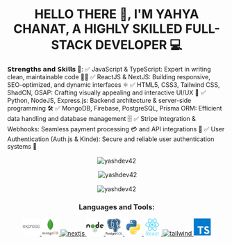 <h1 align="center">HELLO THERE 👋, I'M YAHYA CHANAT, A HIGHLY SKILLED FULL-STACK DEVELOPER 💻</h1>

<p>
  𝗦𝘁𝗿𝗲𝗻𝗴𝘁𝗵𝘀 𝗮𝗻𝗱 𝗦𝗸𝗶𝗹𝗹𝘀 🥇:
✅ JavaScript & TypeScript: Expert in writing clean, maintainable code 👨‍💻
✅ ReactJS & NextJS: Building responsive, SEO-optimized, and dynamic interfaces ⚛️
✅ HTML5, CSS3, Tailwind CSS, ShadCN, GSAP: Crafting visually appealing and interactive UI/UX 🎨
✅ Python, NodeJS, Express.js: Backend architecture & server-side programming 🛠️
✅ MongoDB, Firebase, PostgreSQL, Prisma ORM: Efficient data handling and database management 🗄️
✅ Stripe Integration & Webhooks: Seamless payment processing 💳 and API integrations 🔗
✅ User Authentication (Auth.js & Kinde): Secure and reliable user authentication systems 🔐
</p>
<p align="center"><img align="center" src="https://github-readme-streak-stats.herokuapp.com/?user=yashdev42&theme=dark" alt="yashdev42" /></p>
<p align="center">&nbsp;<img align="center" src="https://github-readme-stats.vercel.app/api?username=yashdev42&show_icons=true&theme=dark&locale=en" alt="yashdev42" /></p>

<p align="center"><img align="center" src="https://github-readme-stats.vercel.app/api/top-langs?username=yashdev42&show_icons=true&theme=dark&locale=en&layout=compact" alt="yashdev42" /></p>

<h3 align="center">Languages and Tools:</h3>
<p align="center"> <a href="https://expressjs.com" target="_blank" rel="noreferrer"> <img src="https://raw.githubusercontent.com/devicons/devicon/master/icons/express/express-original-wordmark.svg" alt="express" width="40" height="40"/> </a> <a href="https://www.mongodb.com/" target="_blank" rel="noreferrer"> <img src="https://raw.githubusercontent.com/devicons/devicon/master/icons/mongodb/mongodb-original-wordmark.svg" alt="mongodb" width="40" height="40"/> </a> <a href="https://nextjs.org/" target="_blank" rel="noreferrer" style="background-color: white;"> <img src="https://cdn.worldvectorlogo.com/logos/nextjs-2.svg" alt="nextjs" width="40" height="40" /> </a> <a href="https://nodejs.org" target="_blank" rel="noreferrer"> <img src="https://raw.githubusercontent.com/devicons/devicon/master/icons/nodejs/nodejs-original-wordmark.svg" alt="nodejs" width="40" height="40"/> </a> <a href="https://www.postgresql.org" target="_blank" rel="noreferrer"> <img src="https://raw.githubusercontent.com/devicons/devicon/master/icons/postgresql/postgresql-original-wordmark.svg" alt="postgresql" width="40" height="40"/> </a> <a href="https://www.python.org" target="_blank" rel="noreferrer"> <img src="https://raw.githubusercontent.com/devicons/devicon/master/icons/python/python-original.svg" alt="python" width="40" height="40"/> </a> <a href="https://reactjs.org/" target="_blank" rel="noreferrer"> <img src="https://raw.githubusercontent.com/devicons/devicon/master/icons/react/react-original-wordmark.svg" alt="react" width="40" height="40"/> </a> <a href="https://tailwindcss.com/" target="_blank" rel="noreferrer"> <img src="https://www.vectorlogo.zone/logos/tailwindcss/tailwindcss-icon.svg" alt="tailwind" width="40" height="40"/> </a> <a href="https://www.typescriptlang.org/" target="_blank" rel="noreferrer"> <img src="https://raw.githubusercontent.com/devicons/devicon/master/icons/typescript/typescript-original.svg" alt="typescript" width="40" height="40"/> </a> </p>
